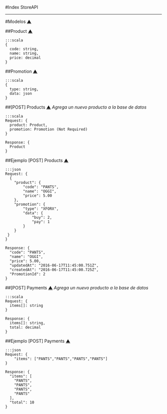 #Index
StoreAPI

---
#Modelos [▲](#markdown-header-index)

##Product [▲](#markdown-header-index)
```
:::scala
{
  code: string,
  name: string,
  price: decimal
}
```

##Promotion [▲](#markdown-header-index)
```
:::scala
{
  type: string,
  data: json
}
```

##[POST] Products [▲](#markdown-header-index)
*Agrega un nuevo producto a la base de datos*

```
:::scala
Request: {
  product: Product,
  promotion: Promotion (Not Required)
}

Response: {
  Product
}
```

##Ejemplo [POST] Products [▲](#markdown-header-index)
```
:::json
Request: {
  {
    "product": {
        "code": "PANTS",
        "name": "OGGI",
        "price": 5.00
    },
    "promotion": {
        "type": "XFORX",
        "data": {
            "buy": 2,
            "pay": 1
        }
    }
 }
}

Response: {
  "code": "PANTS",
  "name": "OGGI",
  "price": 5.00,
  "updatedAt": "2016-06-17T11:45:00.751Z",
  "createdAt": "2016-06-17T11:45:00.725Z",
  "PromotionId": 2
}
```

##[POST] Payments [▲](#markdown-header-index)
*Agrega un nuevo producto a la base de datos*

```
:::scala
Request: {
  items[]: string
}

Response: {
  items[]: string,
  total: decimal
}
```

##Ejemplo [POST] Payments [▲](#markdown-header-index)
```
:::json
Request: {
    "items": ["PANTS","PANTS","PANTS","PANTS"]
}

Response: {
  "items": [
    "PANTS",
    "PANTS",
    "PANTS",
    "PANTS"
  ],
  "total": 10
}
```
